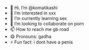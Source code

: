 - 👋 Hi, I’m @komatikashi
- 👀 I’m interested in xxx
- 🌱 I’m currently learning sex
- 💞️ I’m looking to collaborate on porn
- 📫 How to reach me gb road
- 😄 Pronouns: gadha
- ⚡ Fun fact: i dont have a penis

<!---
komatikashi/komatikashi is a ✨ special ✨ repository because its `README.md` (this file) appears on your GitHub profile.
You can click the Preview link to take a look at your changes.
--->
